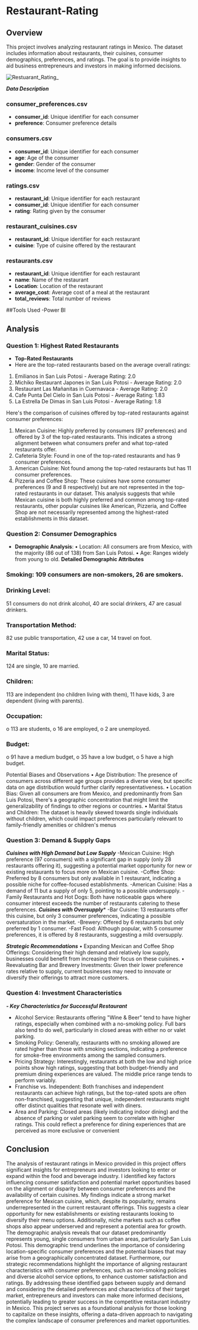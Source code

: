 # Restaurant-Rating

## Overview
This project involves analyzing restaurant ratings in Mexico. The dataset includes information about restaurants, their cuisines, consumer demographics, preferences, and ratings. The goal is to provide insights to aid business entrepreneurs and investors in making informed decisions.

![Restuarant_Rating_](https://github.com/Ngozikah/Restaurant-Rating/assets/170735868/b9d962ef-3609-46e9-ae94-d4e651d39705)

***Data Description***
### consumer_preferences.csv
- **consumer_id**: Unique identifier for each consumer
- **preference**: Consumer preference details

### consumers.csv
- **consumer_id**: Unique identifier for each consumer
- **age**: Age of the consumer
- **gender**: Gender of the consumer
- **income**: Income level of the consumer

### ratings.csv
- **restaurant_id**: Unique identifier for each restaurant
- **consumer_id**: Unique identifier for each consumer
- **rating**: Rating given by the consumer

### restaurant_cuisines.csv
- **restaurant_id**: Unique identifier for each restaurant
- **cuisine**: Type of cuisine offered by the restaurant

### restaurants.csv
- **restaurant_id**: Unique identifier for each restaurant
- **name**: Name of the restaurant
- **Location**: Location of the restaurant
- **average_cost**: Average cost of a meal at the restaurant
- **total_reviews**: Total number of reviews

##Tools Used
-Power BI

## Analysis
### Question 1: Highest Rated Restaurants
- **Top-Rated Restaurants**
- Here are the top-rated restaurants based on the average overall ratings:
1.	Emilianos in San Luis Potosi - Average Rating: 2.0
2.	Michiko Restaurant Japones in San Luis Potosi - Average Rating: 2.0
3.	Restaurant Las Mañanitas in Cuernavaca - Average Rating: 2.0
4.	Cafe Punta Del Cielo in San Luis Potosi - Average Rating: 1.83
5.	La Estrella De Dimas in San Luis Potosi - Average Rating: 1.8

Here's the comparison of cuisines offered by top-rated restaurants against consumer preferences:
1.	Mexican Cuisine: Highly preferred by consumers (97 preferences) and offered by 3 of the top-rated restaurants. This indicates a strong alignment between what consumers prefer and what top-rated restaurants offer.
2.	Cafeteria Style: Found in one of the top-rated restaurants and has 9 consumer preferences.
3.	American Cuisine: Not found among the top-rated restaurants but has 11 consumer preferences.
4.	Pizzeria and Coffee Shop: These cuisines have some consumer preferences (9 and 8 respectively) but are not represented in the top-rated restaurants in our dataset.
This analysis suggests that while Mexican cuisine is both highly preferred and common among top-rated restaurants, other popular cuisines like American, Pizzeria, and Coffee Shop are not necessarily represented among the highest-rated establishments in this dataset.


### Question 2: Consumer Demographics
- **Demographic Analysis**:
•	Location: All consumers are from Mexico, with the majority (86 out of 138) from San Luis Potosi.
•	Age: Ranges widely from young to old.
**Detailed Demographic Attributes**
### Smoking: 109 consumers are non-smokers, 26 are smokers.
### Drinking Level:
51 consumers do not drink alcohol,
40 are social drinkers,
47 are casual drinkers.
### Transportation Method:
82 use public transportation,
42 use a car,
14 travel on foot.
### Marital Status:
124 are single,
10 are married.
### Children:
113 are independent (no children living with them),
11 have kids,
3 are dependent (living with parents).
### Occupation:
o	113 are students,
o	16 are employed,
o	2 are unemployed.
### Budget:
o	91 have a medium budget,
o	35 have a low budget,
o	5 have a high budget.

Potential Biases and Observations
•	Age Distribution: The presence of consumers across different age groups provides a diverse view, but specific data on age distribution would further clarify representativeness.
•	Location Bias: Given all consumers are from Mexico, and predominantly from San Luis Potosi, there's a geographic concentration that might limit the generalizability of findings to other regions or countries.
•	Marital Status and Children: The dataset is heavily skewed towards single individuals without children, which could impact preferences particularly relevant to family-friendly amenities or children's menus


### Question 3: Demand & Supply Gaps
 ***Cuisines with High Demand but Low Supply***
-Mexican Cuisine: High preference (97 consumers) with a significant gap in supply (only 28 restaurants offering it), suggesting a potential market opportunity for new or existing restaurants to focus more on Mexican cuisine.
-Coffee Shop: Preferred by 8 consumers but only available in 1 restaurant, indicating a possible niche for coffee-focused establishments.
-American Cuisine: Has a demand of 11 but a supply of only 5, pointing to a possible undersupply.
-Family Restaurants and Hot Dogs: Both have noticeable gaps where consumer interest exceeds the number of restaurants catering to these preferences.
***Cuisines with Oversupply****
-Bar Cuisine: 13 restaurants offer this cuisine, but only 3 consumer preferences, indicating a possible oversaturation in the market.
-Brewery: Offered by 6 restaurants but only preferred by 1 consumer.
-Fast Food: Although popular, with 5 consumer preferences, it is offered by 8 restaurants, suggesting a mild oversupply.

***Strategic Recommendations***
•	Expanding Mexican and Coffee Shop Offerings: Considering their high demand and relatively low supply, businesses could benefit from increasing their focus on these cuisines.
•	Reevaluating Bar and Brewery Investments: Given their lower preference rates relative to supply, current businesses may need to innovate or diversify their offerings to attract more customers.

### Question 4: Investment Characteristics
***- Key Characteristics for Successful Restaurant***
- Alcohol Service: Restaurants offering "Wine & Beer" tend to have higher ratings, especially when combined with a no-smoking policy. Full bars also tend to do well, particularly in closed areas with either no or valet parking.
- Smoking Policy: Generally, restaurants with no smoking allowed are rated higher than those with smoking sections, indicating a preference for smoke-free environments among the sampled consumers.
- Pricing Strategy: Interestingly, restaurants at both the low and high price points show high ratings, suggesting that both budget-friendly and premium dining experiences are valued. The middle price range tends to perform variably.
- Franchise vs. Independent: Both franchises and independent restaurants can achieve high ratings, but the top-rated spots are often non-franchised, suggesting that unique, independent restaurants might offer distinct qualities that resonate well with diners.
- Area and Parking: Closed areas (likely indicating indoor dining) and the absence of parking or valet parking seem to correlate with higher ratings. This could reflect a preference for dining experiences that are perceived as more exclusive or convenient


## Conclusion
The analysis of restaurant ratings in Mexico provided in this project offers significant insights for entrepreneurs and investors looking to enter or expand within the food and beverage industry. I identified key factors influencing consumer satisfaction and potential market opportunities based on the alignment or disparity between consumer preferences and the availability of certain cuisines. My findings indicate a strong market preference for Mexican cuisine, which, despite its popularity, remains underrepresented in the current restaurant offerings. This suggests a clear opportunity for new establishments or existing restaurants looking to diversify their menu options. Additionally, niche markets such as coffee shops also appear underserved and represent a potential area for growth. The demographic analysis reveals that our dataset predominantly represents young, single consumers from urban areas, particularly San Luis Potosi. This demographic trend underlines the importance of considering location-specific consumer preferences and the potential biases that may arise from a geographically concentrated dataset.
Furthermore, our strategic recommendations highlight the importance of aligning restaurant characteristics with consumer preferences, such as non-smoking policies and diverse alcohol service options, to enhance customer satisfaction and ratings.
By addressing these identified gaps between supply and demand and considering the detailed preferences and characteristics of their target market, entrepreneurs and investors can make more informed decisions, potentially leading to greater success in the competitive restaurant industry in Mexico. 
This project serves as a foundational analysis for those looking to capitalize on these insights, offering a data-driven approach to navigating the complex landscape of consumer preferences and market opportunities.


